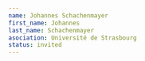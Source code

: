 ```yaml
---
name: Johannes Schachenmayer
first_name: Johannes
last_name: Schachenmayer
asociation: Université de Strasbourg
status: invited
---
```

